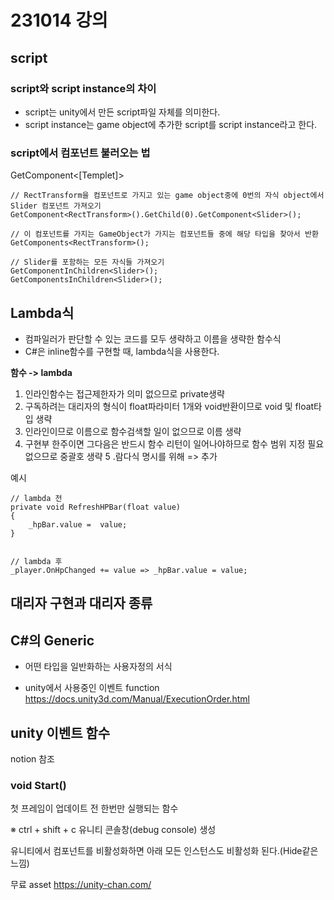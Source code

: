 # 231014 강의

## script

### script와 script instance의 차이
- script는 unity에서 만든 script파일 자체를 의미한다.
- script instance는 game object에 추가한 script를 script instance라고 한다.

### script에서 컴포넌트 불러오는 법

GetComponent<[Templet]>
```
// RectTransform을 컴포넌트로 가지고 있는 game object중에 0번의 자식 object에서 Slider 컴포넌트 가져오기
GetComponent<RectTransform>().GetChild(0).GetComponent<Slider>();

// 이 컴포넌트를 가지는 GameObject가 가지는 컴포넌트들 중에 해당 타입을 찾아서 반환
GetComponents<RectTransform>();

// Slider를 포함하는 모든 자식들 가져오기
GetComponentInChildren<Slider>();
GetComponentsInChildren<Slider>();
```


## Lambda식
- 컴파일러가 판단할 수 있는 코드를 모두 생략하고 이름을 생략한 함수식
- C#은 inline함수를 구현할 때, lambda식을 사용한다.

**함수 -> lambda**

1. 인라인함수는 접근제한자가 의미 없으므로 private생략
2. 구독하려는 대리자의 형식이 float파라미터 1개와 void반환이므로 void 및 float타입 생략
3. 인라인이므로 이름으로 함수검색할 일이 없으므로 이름 생략
4. 구현부 한주이면 그다음은 반드시 함수 리턴이 일어나야하므로 함수 범위 지정 필요 없으므로 중괄호 생략
5 .람다식 명시를 위해 => 추가

예시
```
// lambda 전
private void RefreshHPBar(float value)
{
    _hpBar.value =  value;
}


// lambda 후
_player.OnHpChanged += value => _hpBar.value = value;

```

## 대리자 구현과 대리자 종류

### 

## C#의 Generic
- 어떤 타입을 일반화하는 사용자정의 서식

- unity에서 사용중인 이벤트 function
https://docs.unity3d.com/Manual/ExecutionOrder.html



## unity 이벤트 함수
notion 참조

### void Start()
첫 프레임이 업데이트 전 한번만 실행되는 함수

※ ctrl + shift + c 유니티 콘솔창(debug console) 생성

유니티에서 컴포넌트를 비활성화하면 아래 모든 인스턴스도 비활성화 된다.(Hide같은 느낌)


무료 asset
https://unity-chan.com/